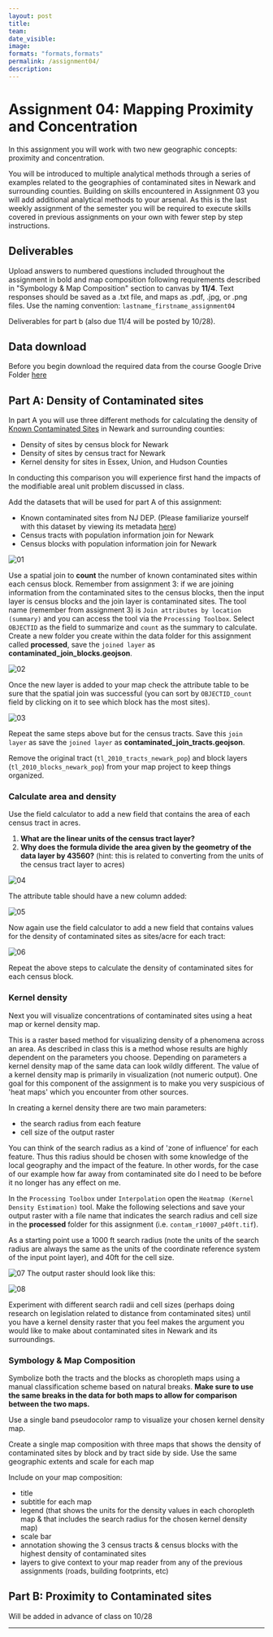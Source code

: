 ```yaml
---
layout: post
title: 
team: 
date_visible: 
image: 
formats: "formats,formats"
permalink: /assignment04/
description: 
---
```


# Assignment 04: Mapping Proximity and Concentration

In this assignment you will work with two new geographic concepts: proximity and concentration. 

You will be introduced to multiple analytical methods through a series of examples related to the geographies of contaminated sites in Newark and surrounding counties. Building on skills encountered in Assignment 03 you will add additional analytical methods to your arsenal. As this is the last weekly assignment of the semester you will be required to execute skills covered in previous assignments on your own with fewer step by step instructions.

## Deliverables 
Upload answers to numbered questions included throughout the assignment in bold and map composition following requirements described in "Symbology & Map Composition" section to canvas by **11/4**. Text responses should be saved as a .txt file, and maps as .pdf, .jpg, or .png files. Use the naming convention: 
`lastname_firstname_assignment04`

Deliverables for part b (also due 11/4 will be posted by 10/28).

## Data download

Before you begin download the required data from the course Google Drive Folder [here](https://drive.google.com/open?id=1xSRKJG7sPA-kH1GkRQu851hkqRtvJr-o)


## Part A: Density of Contaminated sites

In part A you will use three different methods for calculating the density of [Known Contaminated Sites](https://gisdata-njdep.opendata.arcgis.com/datasets/known-contaminated-site-list-for-new-jersey) in Newark and surrounding counties:  

- Density of sites by census block for Newark
- Density of sites by census tract for Newark
- Kernel density for sites in Essex, Union, and Hudson Counties

In conducting this comparison you will experience first hand the impacts of the modifiable areal unit problem discussed in class. 


Add the datasets that will be used for part A of this assignment:

- Known contaminated sites from NJ DEP. (Please familiarize yourself with this dataset by viewing its metadata [here](https://gisdata-njdep.opendata.arcgis.com/datasets/known-contaminated-site-list-for-new-jersey))
- Census tracts with population information join for Newark
- Census blocks with population information join for Newark

![01]

Use a spatial join to **count** the number of known contaminated sites within each census block. Remember from assignment 3: if we are joining information from the contaminated sites to the census blocks, then the input layer is census blocks and the join layer is contaminated sites. The tool name (remember from assignment 3) is `Join attributes by location (summary)` and you can access the tool via the `Processing Toolbox`. Select `OBJECTID` as the field to summarize and `count` as the summary to calculate. Create a new folder you create within the data folder for this assignment called **processed**, save the `joined layer` as **contaminated_join_blocks.geojson**.

![02]

Once the new layer is added to your map check the attribute table to be sure that the spatial join was successful (you can sort by `OBJECTID_count` field by clicking on it to see which block has the most sites).

![03]

Repeat the same steps above but for the census tracts. Save this `join layer` as save the `joined layer` as **contaminated_join_tracts.geojson**.

Remove the original tract (`tl_2010_tracts_newark_pop`) and block layers (`tl_2010_blocks_newark_pop`) from your map project to keep things organized. 

### Calculate area and density

Use the field calculator to add a new field that contains the area of each census tract in acres.

1. **What are the linear units of the census tract layer?**
2. **Why does the formula divide the area given by the geometry of the data layer by 43560?** (hint: this is related to converting from the units of the census tract layer to acres)

![04]

The attribute table should have a new column added: 

![05]

Now again use the field calculator to add a new field that contains values for the density of contaminated sites as sites/acre for each tract: 

![06]

Repeat the above steps to calculate the density of contaminated sites for each census block. 

### Kernel density 

Next you will visualize concentrations of contaminated sites using a heat map or kernel density map. 

This is a raster based method for visualizing density of a phenomena across an area. As described in class this is a method whose results are highly dependent on the parameters you choose. Depending on parameters a kernel density map of the same data can look wildly different. The value of a kernel density map is primarily in visualization (not numeric output). One goal for this component of the assignment is to make you very suspicious of 'heat maps' which you encounter from other sources. 

In creating a kernel density there are two main parameters: 

- the search radius from each feature
- cell size of the output raster

You can think of the search radius as a kind of 'zone of influence' for each feature. Thus this radius should be chosen with some knowledge of the local geography and the impact of the feature. In other words, for the case of our example how far away from contaminated site do I need to be before it no longer has any effect on me. 

In the `Processing Toolbox` under `Interpolation` open the `Heatmap (Kernel Density Estimation)` tool. Make the following selections and save your output raster with a file name that indicates the search radius and cell size in the **processed** folder for this assignment (i.e. `contam_r10007_p40ft.tif`). 

As a starting point use a 1000 ft search radius (note the units of the search radius are always the same as the units of the coordinate reference system of the input point layer), and 40ft for the cell size. 

![07]
The output raster should look like this: 

![08]

Experiment with different search radii and cell sizes (perhaps doing research on legislation related to distance from contaminated sites) until you have a kernel density raster that you feel makes the argument you would like to make about contaminated sites in Newark and its surroundings. 


### Symbology & Map Composition

Symbolize both the tracts and the blocks as choropleth maps using a manual classification scheme based on natural breaks. **Make sure to use the same breaks in the data for both maps to allow for comparison between the two maps.**

Use a single band pseudocolor ramp to visualize your chosen kernel density map.

Create a single map composition with three maps that shows the density of contaminated sites by block and by tract side by side. Use the same geographic extents and scale for each map 

Include on your map composition:  

- title 
- subtitle for each map
- legend (that shows the units for the density values in each choropleth map & that includes the search radius for the chosen kernel density map)
- scale bar
- annotation showing the 3 census tracts & census blocks with the highest density of contaminated sites
- layers to give context to your map reader from any of the previous assignments (roads, building footprints, etc)


## Part B: Proximity to Contaminated sites  

Will be added in advance of class on 10/28





---
[01]: ../assets/images/assignment04/01.png
[02]: ../assets/images/assignment04/02.png
[03]: ../assets/images/assignment04/03.png
[04]: ../assets/images/assignment04/04.png
[05]: ../assets/images/assignment04/05.png
[06]: ../assets/images/assignment04/06.png
[07]: ../assets/images/assignment04/07.png
[08]: ../assets/images/assignment04/08.png